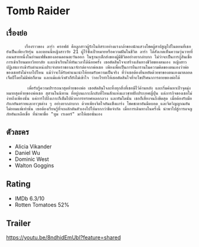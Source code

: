 # Tomb Raider

## เรื่องย่อ
           เรื่องราวของ ลาร่า ครอฟต์ คือลูกสาวผู้รักในอิสระอย่างแรงกล้าของนักแสวงโชคผู้สาปสูญไปในตอนที่เธอยังเป็นเพียงวัยรุ่น และตอนนี้หญิงสาววัย 21 ผู้ไร้ซึ่งเป้าหมายหรือความฝันในชีวิต ลาร่า ได้สังเกตเห็นความวุ่นวายที่ถนนสายหนึ่งในย่านแฟชั่นของลอนดอนตะวันออก ในฐานะเด็กส่งของผู้มีชีวิตอย่างยากลำบาก ไม่ว่าจะเป็นการกู้สินเชื่อ การเข้าเรียนมหาวิทยาลัย และเข้าเรียนให้ทันเวลาได้น้อยครั้ง เธอตัดสินใจจะสร้างเส้นทางชีวิตของตนเอง หญิงสาวปฏิเสธการเข้ารับตำแหน่งประจำสหราชอาณาจักรต่อจากพ่อเธอ เพียงเพื่อเป็นการยืนกรานในความคิดของตนเองว่าพ่อของเธอยังไม่จากไปไหน แม้ว่าจะได้รับคำแนะนำให้ยอมรับความเป็นจริง ที่ว่าเธอต้องยืนหยัดด้วยขาของตนเองมาตลอดเจ็ดปีโดยไม่มีพ่อก็ตาม และแม้แต่เจ้าตัวก็ยังไม่เข้าใจ ว่าอะไรทำให้เธอตัดสินใจที่จะไขปริศนาการตายของพ่อได้

            เพื่อรับรู้ความปรารถนาสุดท้ายของพ่อ เธอตัดสินใจละทิ้งทุกสิ่งที่เธอมีไว้ด้านหลัง และเริ่มค้นหาเป้าจุดมุ่งหมายสุดท้ายของพ่อเธอ สุสานในนิทาน ที่อยู่บนเกาะลึกลับที่ไหนสักแห่งแถวชายฝั่งประเทศญี่ปุ่น แต่ภารกิจของเธอไม่ง่ายถึงเพียงนั้น แค่การไปถึงเกาะก็เต็มไปด้วยการทรยศหลอกลวง และทันใดนั้น เธอก็เสี่ยงจนถึงขีดสุด เมื่อต้องรับมือกับภยันตรายและอาวุธต่าง ๆ อย่างยากลำบาก ด้วยเพียงจิตใจอันแข็งแกร่ง โชคชะตาอันมืดบอด และจิตวิญญาณอันไม่ยอมแพ้เท่านั้น เธอต้องเรียนรู้ที่จะผลักดันตัวเองไปให้มากกว่าขีดจำกัด เมื่อการเดินทางในครั้งนี้ นำพาไปสู่การผจญภัยอันเหลือเชื่อ ที่นำพาชื่อ "ทูม เรเดอร์" มาให้เธอนั่นเอง

## ตัวละคร
- Alicia Vikander
- Daniel Wu
- Dominic West
- Walton Goggins

## Rating
- IMDb 6.3/10
- Rotten Tomatoes 52%

## Trailer
https://youtu.be/8ndhidEmUbI?feature=shared